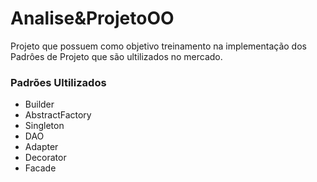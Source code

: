 # Analise&ProjetoOO

<p> Projeto que possuem como objetivo treinamento na implementação dos Padrôes de Projeto que são ultilizados no mercado.</p>

<h3>Padrões Ultilizados</h3>
<ul>
<li>Builder</li>
<li>AbstractFactory</li>
<li>Singleton</li>
<li>DAO</li> 
<li>Adapter</li> 
<li>Decorator</li> 
<li>Facade</li> 
</ul>
